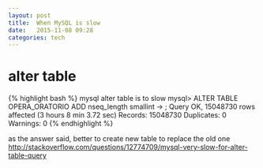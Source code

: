 ```yaml
---
layout: post
title:  When MySQL is slow 
date:   2015-11-08 09:28 
categories: tech 
---
```


# alter table

{% highlight bash %}
mysql alter table is to slow
mysql> ALTER TABLE OPERA_ORATORIO ADD nseq_length smallint
    -> ;
Query OK, 15048730 rows affected (3 hours 8 min 3.72 sec)
Records: 15048730  Duplicates: 0  Warnings: 0
{% endhighlight %}

as the answer said, better to create new table to replace the old one
http://stackoverflow.com/questions/12774709/mysql-very-slow-for-alter-table-query



